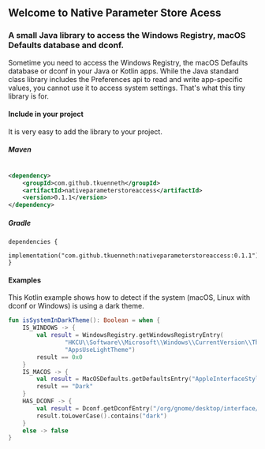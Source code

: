 ## Welcome to Native Parameter Store Acess

### A small Java library to access the Windows Registry, macOS Defaults database and dconf.

Sometime you need to access the Windows Registry, the macOS Defaults database or dconf in your Java or Kotlin apps.
While the Java standard class library includes the Preferences api to read and write app-specific values, you cannot use
it to access system settings. That's what this tiny library is for.

#### Include in your project

It is very easy to add the library to your project.

##### Maven

```xml

<dependency>
    <groupId>com.github.tkuenneth</groupId>
    <artifactId>nativeparameterstoreaccess</artifactId>
    <version>0.1.1</version>
</dependency>
```

##### Gradle

```
dependencies {
  implementation("com.github.tkuenneth:nativeparameterstoreaccess:0.1.1")
}
```

#### Examples

This Kotlin example shows how to detect if the system (macOS, Linux with dconf or Windows) is using a dark theme.

```kotlin
fun isSystemInDarkTheme(): Boolean = when {
    IS_WINDOWS -> {
        val result = WindowsRegistry.getWindowsRegistryEntry(
                "HKCU\\Software\\Microsoft\\Windows\\CurrentVersion\\Themes\\Personalize",
                "AppsUseLightTheme")
        result == 0x0
    }
    IS_MACOS -> {
        val result = MacOSDefaults.getDefaultsEntry("AppleInterfaceStyle")
        result == "Dark"
    }
    HAS_DCONF -> {
        val result = Dconf.getDconfEntry("/org/gnome/desktop/interface/gtk-theme")
        result.toLowerCase().contains("dark")
    }
    else -> false
}
```